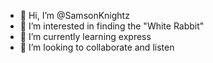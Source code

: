 - 👋 Hi, I’m @SamsonKnightz
- 👀 I’m interested in finding the "White Rabbit"
- 🌱 I’m currently learning express
- 💞️ I’m looking to collaborate and listen

<!---
SamsonKnightz/SamsonKnightz is a ✨ special ✨ repository because its `README.md` (this file) appears on your GitHub profile.
You can click the Preview link to take a look at your changes.
--->
